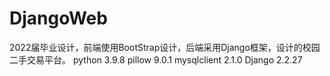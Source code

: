 # DjangoWeb
2022届毕业设计，前端使用BootStrap设计，后端采用Django框架，设计的校园二手交易平台。
python 3.9.8
pillow 9.0.1
mysqlclient        2.1.0
Django             2.2.27
